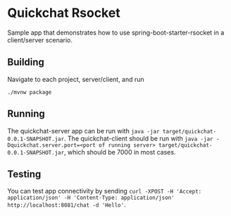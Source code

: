 # Quickchat Rsocket

Sample app that demonstrates how to use spring-boot-starter-rsocket in a client/server scenario.

## Building
Navigate to each project, server/client, and run

`./mvnw package`

## Running
The quickchat-server app can be run with `java -jar target/quickchat-0.0.1-SNAPSHOT.jar`. The quickchat-client should be run with `java -jar -Dquickchat.server.port=<port of running server> target/quickchat-0.0.1-SNAPSHOT.jar`, which should be 7000 in most cases.

## Testing
You can test app connectivity by sending `curl -XPOST -H 'Accept: application/json' -H 'Content-Type: application/json' http://localhost:8081/chat -d 'Hello'`.
